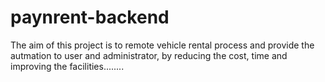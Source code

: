 # paynrent-backend
 The aim of this project is to remote vehicle rental process and provide the autmation to user and administrator, by reducing the cost, time and improving the facilities........
